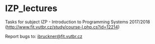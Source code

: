 # IZP_lectures

Tasks for subject IZP - Introduction to Programming Systems 2017/2018 (http://www.fit.vutbr.cz/study/course-l.php.cs?id=12214)

Report bugs to: ibruckner@fit.vutbr.cz
